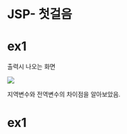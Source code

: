 # <h1 style = "color = deepsktblue">JSP- 첫걸음

<H1> ex1 </H1>

<p> 출력시 나오는 화면 </p>
<img src = "https://user-images.githubusercontent.com/102014376/170395547-2acea30d-8c9b-4384-860f-640320ea59d8.png">

<P>지역변수와 전역변수의 차이점을 알아보았음.</p>
  
<H1> ex1 </H1>








